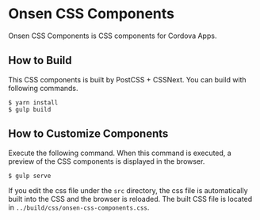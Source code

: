 # Onsen CSS Components

Onsen CSS Components is CSS components for Cordova Apps.

## How to Build

This CSS components is built by PostCSS + CSSNext. You can build with following commands.

```
$ yarn install
$ gulp build
```

## How to Customize Components

Execute the following command. When this command is executed, a preview of the CSS components is displayed in the browser.

```
$ gulp serve
```

If you edit the css file under the `src` directory, the css file is automatically built into the CSS and the browser is reloaded. The built CSS file is located in `../build/css/onsen-css-components.css`.


